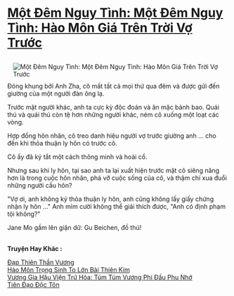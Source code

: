 <a href="https://truyentiki.com/mot-dem-nguy-tinh-mot-dem-nguy-tinh-hao-mon-gia-tren-troi-vo-truoc.31735/" title="Một Đêm Nguy Tình: Một Đêm Nguy Tình: Hào Môn Giá Trên Trời Vợ Trước"><h1>Một Đêm Nguy Tình: Một Đêm Nguy Tình: Hào Môn Giá Trên Trời Vợ Trước</h1></a><div style="display:table"><img align="right" style="float: left; padding: 10px;" src="https://truyentiki.com/a/img/str/src/31735.jpg" alt="Một Đêm Nguy Tình: Một Đêm Nguy Tình: Hào Môn Giá Trên Trời Vợ Trước">Đóng khung bởi Anh Zha, cô mất tất cả mọi thứ qua đêm và được gửi đến giường của một người đàn ông lạ. <p></p> Trước mặt người khác, anh ta cực kỳ độc đoán và ăn mặc bảnh bao. Quái thú và quái thú còn tệ hơn những người khác, ném cô xuống một loạt các vòng. <p></p> Hợp đồng hôn nhân, cô treo danh hiệu người vợ trước giường anh ... cho đến khi thỏa thuận ly hôn có trước cô. <p></p> Cô ấy đã ký tắt một cách thông minh và hoài cổ. <p></p> Nhưng sau khi ly hôn, tại sao anh ta lại xuất hiện trước mặt cô siêng năng hơn là trong cuộc hôn nhân, phá vỡ cuộc sống của cô, và thậm chí xua đuổi những người cầu hôn? <p></p> "Vợ ơi, anh không ký thỏa thuận ly hôn, anh cũng không lấy giấy chứng nhận ly hôn ..." Anh mỉm cười không thể giải thích được, "Anh có định phạm tội không?" <p></p> Jane Mo gầm lên giận dữ: Gu Beichen, đồ thú!</div><p><br><b>Truyện Hay Khác :</b></p><a href="https://truyentiki.com/dap-thien-than-vuong.31734/" alt="Đạp Thiên Thần Vương">Đạp Thiên Thần Vương</a><br/><a href="https://github.com/nownovels/truyenhay/tree/master/truyenhay/30363/README.md" alt="Hào Môn Trọng Sinh To Lớn Bài Thiên Kim">Hào Môn Trọng Sinh To Lớn Bài Thiên Kim</a><br/><a href="https://github.com/nownovels/truyenhay/tree/master/truyenhay/30697/README.md" alt="Vương Gia Hậu Viện Trứ Hỏa: Túm Túm Vương Phi Đấu Phu Nhớ">Vương Gia Hậu Viện Trứ Hỏa: Túm Túm Vương Phi Đấu Phu Nhớ</a><br/><a href="https://wikitruyen.wordpress.com/2020/06/23/tien-dao-doc-ton/" alt="Tiên Đạo Độc Tôn">Tiên Đạo Độc Tôn</a><br/>